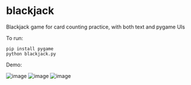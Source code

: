 # blackjack
Blackjack game for card counting practice, with both text and pygame UIs

To run:
```
pip install pygame
python blackjack.py
```

Demo:

![image](https://github.com/mika-okamoto/blackjack/assets/40896683/ca24a458-5998-47a9-91a2-62cd912752b4)
![image](https://github.com/mika-okamoto/blackjack/assets/40896683/6da962a1-8d43-4a9b-bffa-e0be62abe3ed)
![image](https://github.com/mika-okamoto/blackjack/assets/40896683/0981152a-82d8-42d6-89f7-7c619f245a0b)
